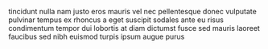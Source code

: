 tincidunt nulla nam justo eros mauris vel nec pellentesque donec vulputate
pulvinar tempus ex rhoncus a eget suscipit sodales ante eu risus condimentum
tempor dui lobortis at diam dictumst fusce sed mauris laoreet faucibus sed nibh
euismod turpis ipsum augue purus